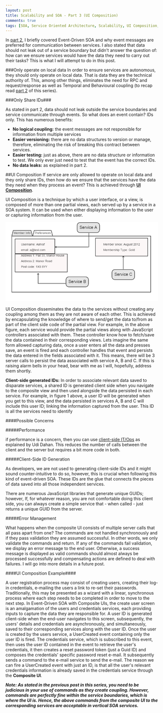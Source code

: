 ```yaml
---
layout: post
title: Scalability and SOA - Part 3 (UI Composition)
comments: true
tags: [SOA, Service Oriented Architecture, Scalability, UI Composition, Coupling]
---
```


In [part 2](http://www.ashrafmageed.com/Scalability2), I briefly covered Event-Driven SOA and why event messages are preferred for communication between services. I also stated that data should not leak out of a service boundary but didn't answer the question of: how can we ensure services would have the data they need to carry out their tasks? This is what I will attempt to do in this post.

###Only operate on local data
In order to ensure services are autonomous, they should only operate on local data. That is data they are the technical authority of. This, among other things, eliminates the need for RPC and request/response as well as Temporal and Behavioural coupling (to recap read [part 2](http://www.ashrafmageed.com/Scalability2) of this series). 

###Only Share IDs###

As stated in part 2, data should not leak outside the service boundaries and service communicate through events. So what does an event contain? IDs only. This has numerous benefits:

- **No logical coupling:** the event messages are not responsible for information from multiple services
- **Easier versioning:** there are no data structures to version or manage, therefore, eliminating the risk of breaking this contract between services.
- **Easier testing:** just as above, there are no data structure or information to test. We only ever just need to test that the event has the correct IDs.
- **No data leaks:** as explained in part 2.

##UI Composition
If service are only allowed to operate on local data and they only share IDs, then how do we ensure that the services have the data they need when they process an event? This is achieved through [**UI Composition**](http://www.udidahan.com/2012/06/23/ui-composition-techniques-for-correct-service-boundaries/).

UI Composition is a technique by which a user interface, or a view, is composed of more than one partial views, each served up by a service in a SOA system. It can be used when either displaying information to the user or capturing information from the user.

![Composite UI: Displaying Information](../images/CompositeUI.png "Composite UI: Displaying Information")

UI Composition disseminates the data to the services without creating any coupling among them as they are not aware of each other. This is achieved by encapsulating the knowledge of where to send/get the data to/from as part of the client side code of the partial view. For example, in the above figure, each service would provide the partial views along with JavaScript controllers associated with them. These controller know how to fetch/save the data contained in their corresponding views. Lets imagine the same form allowed capturing data, once a user enters all the data and presses save, an event is fired and each controller handles that event and persists the data entered in the fields associated with it. This means, there will be 3 server calls to persist the data associated with service A, B and C. If this is raising alarm bells in your head, bear with me as I will, hopefully, address them shortly.

**Client-side generated IDs:** In order to associate relevant data saved to disparate services, a shared ID is generated client side when you navigate to the composite view and then used alongside the data persisted in each service. For example, in figure 1 above, a user ID will be generated when you get to this view, and the data persisted in services A, B and C will include this user ID; linking the information captured from the user. This ID is all the services need to identify

####Possible Concerns


#####Performance

if performance is a concern, then you can use [client-side IT/Ops](http://www.udidahan.com/2014/07/30/service-oriented-composition-with-video/) as explained by Udi Dahan. This reduces the number of calls between the client and the server but requires a bit more code in both.

#####Client-Side ID Generation

As developers, we are not used to generating client-side IDs and it might sound counter-intuitive to do so, however, this is crucial when following this kind of event-driven SOA. These IDs are the glue that connects the pieces of data saved into all those independent services. 

There are numerous JavaScript libraries that generate unique GUIDs; however, If, for whatever reason, you are not comfortable doing this client side, you can always create a simple service that - when called - just returns a unique GUID from the server.

#####Error Management

What happens when the composite UI consists of multiple server calls that all pass apart from one? The commands are not handled synchronously and if they pass validation they are assumed successful. In other words, we only validate the commands and return. If any of the commands fail validation, we display an error message to the end user. Otherwise, a success message is displayed as valid commands should almost always be processed successfully and compensating actions are defined to deal with failures. I will go into more details in a future post.

####UI Composition Example####

A user registration process may consist of creating users, creating their log-in credentials, e-mailing the users a link to re-set their passwords. Traditionally, this may be presented as a wizard with a linear, synchronous process where each step needs to be completed in order to move to the next step. In Event-Driven SOA with Composite UIs, the create user screen is an amalgamation of the users and credentials services, each providing inputs to capture the data they are responsible for. A user ID is generated client-side when the end-user navigates to this screen, subsequently, the users' details and credentials are  asynchronously, and simultaneously, saved to their corresponding services along with the user ID. Once the user is created by the users service, a UserCreated event containing only the user ID  is fired. The credentials service, which is subscribed to this event, then uses the user ID contained in the event to retrieve the user's credentials, it then creates a reset password token (just a Guid ID) and composes the credentials' specific password reset e-mail. It subsequently sends a command to the e-mail service to send the e-mail. The reason we can fire a UserCreated event with just an ID, is that all the user's relevant credentials information is already saved in the credentials service through the **Composite UI**.

***Note: As stated in the previous post in this series, you need to be judicious in your use of commands as they create coupling. However, commands are perfectly fine within the service boundaries, which is where the UI is. Hence, the above commands from the composite UI to the corresponding services are acceptable in vertical SOA services.***


